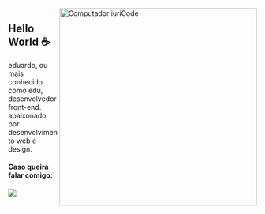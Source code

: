 <img src="https://raw.githubusercontent.com/MicaelliMedeiros/micaellimedeiros/master/image/computer-illustration.png" min-width="400px" max-width="400px" width="400px" align="right" alt="Computador iuriCode">

## Hello World ☕

eduardo, ou mais conhecido como edu, desenvolvedor front-end. apaixonado por desenvolvimento web e design.

#### Caso queira falar comigo:

<a href="https://discord.gg/tb9MxN3fgf" alt="Discord">
    <img src="https://img.shields.io/badge/-Discord-6610F2?style=for-the-badge&logo=Discord&logoColor=FFFFFF&link=https://discord.gg/QevDJqCzaY"/>
  </a>
</p>
